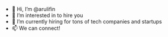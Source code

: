 - 👋 Hi, I’m @arulifin
- 👀 I’m interested in to hire you
- 🌱 I’m currently hiring for tons of tech companies and startups
- 📫 We can connect!

<!---
arulifin/arulifin is a ✨ special ✨ repository because its `README.md` (this file) appears on your GitHub profile.
You can click the Preview link to take a look at your changes.
--->
